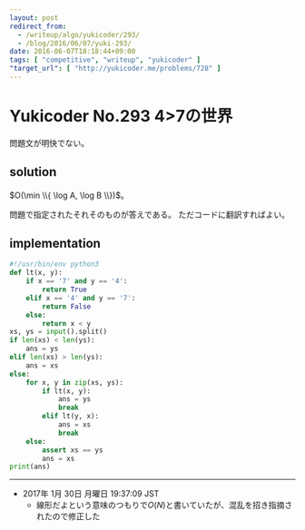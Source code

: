 ```yaml
---
layout: post
redirect_from:
  - /writeup/algo/yukicoder/293/
  - /blog/2016/06/07/yuki-293/
date: 2016-06-07T18:18:44+09:00
tags: [ "competitive", "writeup", "yukicoder" ]
"target_url": [ "http://yukicoder.me/problems/728" ]
---
```


# Yukicoder No.293 4>7の世界

問題文が明快でない。

## solution

$O(\min \\{ \log A, \log B \\})$。

問題で指定されたそれそのものが答えである。
ただコードに翻訳すればよい。

## implementation

``` python
#!/usr/bin/env python3
def lt(x, y):
    if x == '7' and y == '4':
        return True
    elif x == '4' and y == '7':
        return False
    else:
        return x < y
xs, ys = input().split()
if len(xs) < len(ys):
    ans = ys
elif len(xs) > len(ys):
    ans = xs
else:
    for x, y in zip(xs, ys):
        if lt(x, y):
            ans = ys
            break
        elif lt(y, x):
            ans = xs
            break
    else:
        assert xs == ys
        ans = xs
print(ans)
```

<hr>

-   2017年  1月 30日 月曜日 19:37:09 JST
    -   線形だよという意味のつもりで$O(N)$と書いていたが、混乱を招き指摘されたので修正した
